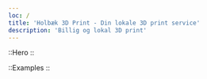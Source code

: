 ```yaml
---
loc: /
title: 'Holbæk 3D Print - Din lokale 3D print service'
description: 'Billig og lokal 3D print'
---
```


::Hero
::

::Examples
::